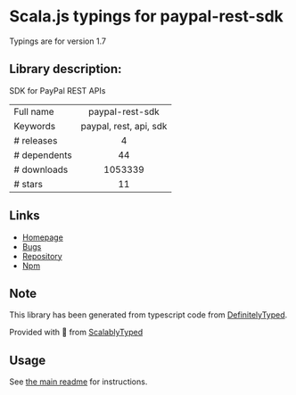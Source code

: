 
# Scala.js typings for paypal-rest-sdk

Typings are for version 1.7

## Library description:
SDK for PayPal REST APIs

|                    |                 |
| ------------------ | :-------------: |
| Full name          | paypal-rest-sdk |
| Keywords           | paypal, rest, api, sdk |
| # releases         | 4 |
| # dependents       | 44 |
| # downloads        | 1053339 |
| # stars            | 11 |

## Links
- [Homepage](https://github.com/paypal/PayPal-node-SDK)
- [Bugs](https://github.com/paypal/PayPal-node-SDK/issues)
- [Repository](https://github.com/paypal/PayPal-node-SDK)
- [Npm](https://www.npmjs.com/package/paypal-rest-sdk)
    


## Note
This library has been generated from typescript code from [DefinitelyTyped](https://definitelytyped.org).

Provided with :purple_heart: from [ScalablyTyped](https://github.com/oyvindberg/ScalablyTyped)

## Usage
See [the main readme](../../readme.md) for instructions.


